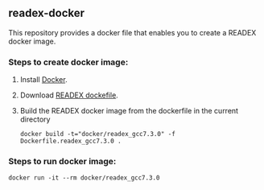 ## readex-docker
This repository provides a docker file that enables you to create a READEX docker image.

### Steps to create docker image:
1. Install [Docker](https://www.docker.com/).
2. Download [READEX dockefile](https://github.com/readex-eu/readex-docker/blob/master/Dockerfile.readex_gcc7.3.0).
3. Build the READEX docker image from the dockerfile in the current directory

   `docker build -t="docker/readex_gcc7.3.0" -f Dockerfile.readex_gcc7.3.0 .`

### Steps to run docker image:

   `docker run -it --rm docker/readex_gcc7.3.0`
